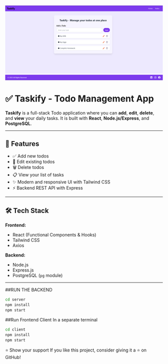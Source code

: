 ![HEADER](https://github.com/Vansh-glitch1505/Taskify/blob/main/Screenshot%202025-06-08%20182012.png?raw=true)
![FOOTER](https://github.com/Vansh-glitch1505/Taskify/blob/main/Screenshot%202025-06-08%20182126.png?raw=true)

# ✅ Taskify - Todo Management App

**Taskify** is a full-stack Todo application where you can **add**, **edit**, **delete**, and **view** your daily tasks. It is built with **React**, **Node.js/Express**, and **PostgreSQL**.

---

## 🚀 Features

- ✅ Add new todos  
- 📝 Edit existing todos  
- 🗑 Delete todos  
- 📋 View your list of tasks  
- ✨ Modern and responsive UI with Tailwind CSS  
- ⚡ Backend REST API with Express  

---

## 🛠 Tech Stack

**Frontend:**
- React (Functional Components & Hooks)
- Tailwind CSS
- Axios

**Backend:**
- Node.js
- Express.js
- PostgreSQL (`pg` module)

---


##RUN THE BACKEND
```bash
cd server
npm install
npm start
```

##Run Frontend Client
In a separate terminal
```bash
cd client
npm install
npm start
```

⭐️ Show your support If you like this project, consider giving it a ⭐️ on GitHub!

